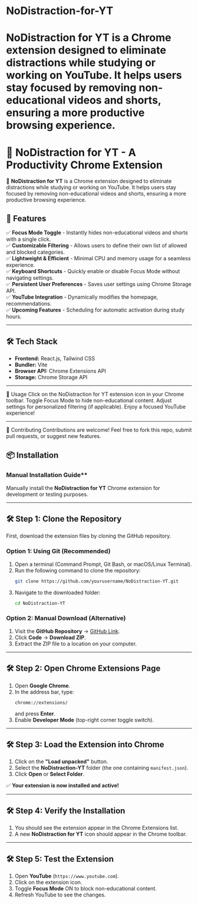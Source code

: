 # NoDistraction-for-YT
NoDistraction for YT is a Chrome extension designed to eliminate distractions while studying or working on YouTube. It helps users stay focused by removing non-educational videos and shorts, ensuring a more productive browsing experience.  
=======
# 📌 NoDistraction for YT - A Productivity Chrome Extension  

🚀 **NoDistraction for YT** is a Chrome extension designed to eliminate distractions while studying or working on YouTube. It helps users stay focused by removing non-educational videos and shorts, ensuring a more productive browsing experience.  

## 🌟 Features  

✅ **Focus Mode Toggle** - Instantly hides non-educational videos and shorts with a single click.  
✅ **Customizable Filtering** - Allows users to define their own list of allowed and blocked categories.  
✅ **Lightweight & Efficient** - Minimal CPU and memory usage for a seamless experience.  
✅ **Keyboard Shortcuts** - Quickly enable or disable Focus Mode without navigating settings.  
✅ **Persistent User Preferences** - Saves user settings using Chrome Storage API.  
✅ **YouTube Integration** - Dynamically modifies the homepage, recommendations.  
✅ **Upcoming Features** - Scheduling for automatic activation during study hours.  

---

## 🛠 Tech Stack  

- **Frontend:** React.js, Tailwind CSS  
- **Bundler:** Vite  
- **Browser API:** Chrome Extensions API  
- **Storage:** Chrome Storage API

---

📝 Usage
Click on the NoDistraction for YT extension icon in your Chrome toolbar.
Toggle Focus Mode to hide non-educational content.
Adjust settings for personalized filtering (if applicable).
Enjoy a focused YouTube experience!

---

🤝 Contributing
Contributions are welcome! Feel free to fork this repo, submit pull requests, or suggest new features.


## 📦 Installation  

### Manual Installation Guide**  

Manually install the **NoDistraction for YT** Chrome extension for development or testing purposes.  

---

## **🛠 Step 1: Clone the Repository**  
First, download the extension files by cloning the GitHub repository.  

### **Option 1: Using Git (Recommended)**
1. Open a terminal (Command Prompt, Git Bash, or macOS/Linux Terminal).  
2. Run the following command to clone the repository:  
   ```bash
   git clone https://github.com/yourusername/NoDistraction-YT.git
   ```
3. Navigate to the downloaded folder:  
   ```bash
   cd NoDistraction-YT
   ```

### **Option 2: Manual Download (Alternative)**
1. Visit the **GitHub Repository** → [GitHub Link](https://github.com/yourusername/NoDistraction-YT).  
2. Click **Code** → **Download ZIP**.  
3. Extract the ZIP file to a location on your computer.

---

## **🛠 Step 2: Open Chrome Extensions Page**  
1. Open **Google Chrome**.  
2. In the address bar, type:  
   ```
   chrome://extensions/
   ```
   and press **Enter**.  
3. Enable **Developer Mode** (top-right corner toggle switch).  

---

## **🛠 Step 3: Load the Extension into Chrome**  
1. Click on the **"Load unpacked"** button.  
2. Select the **NoDistraction-YT** folder (the one containing `manifest.json`).  
3. Click **Open** or **Select Folder**.  

✅ **Your extension is now installed and active!** 

---

## **🛠 Step 4: Verify the Installation**  
1. You should see the extension appear in the Chrome Extensions list.  
2. A new **NoDistraction for YT** icon should appear in the Chrome toolbar.  

---

## **🛠 Step 5: Test the Extension**  
1. Open **YouTube** (`https://www.youtube.com`).  
2. Click on the extension icon.  
3. Toggle **Focus Mode** ON to block non-educational content.  
4. Refresh YouTube to see the changes.  
